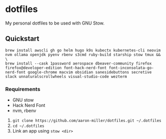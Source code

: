 # dotfiles
My personal dotfiles to be used with GNU Stow.

## Quickstart

```
brew install awscli gh go helm hugo k9s kubectx kubernetes-cli neovim nvm ollama openjdk pyenv rbenv s3cmd ruby-build starship stow tmux && \
brew install --cask 1password aerospace dbeaver-community firefox firefox@developer-edition font-hack-nerd-font font-inconsolata-go-nerd-font google-chrome macvim obsidian sanesidebuttons secretive slack unnaturalscrollwheels visual-studio-code wezterm

```

### Requirements
- GNU stow
- Hack Nerd Font
- nvm, rbenv

1. `git clone https://github.com/aaron-miller/dotfiles.git ~/.dotfiles`
2. `cd ~/.dotfiles`
3. Link an app using `stow <dir>`
